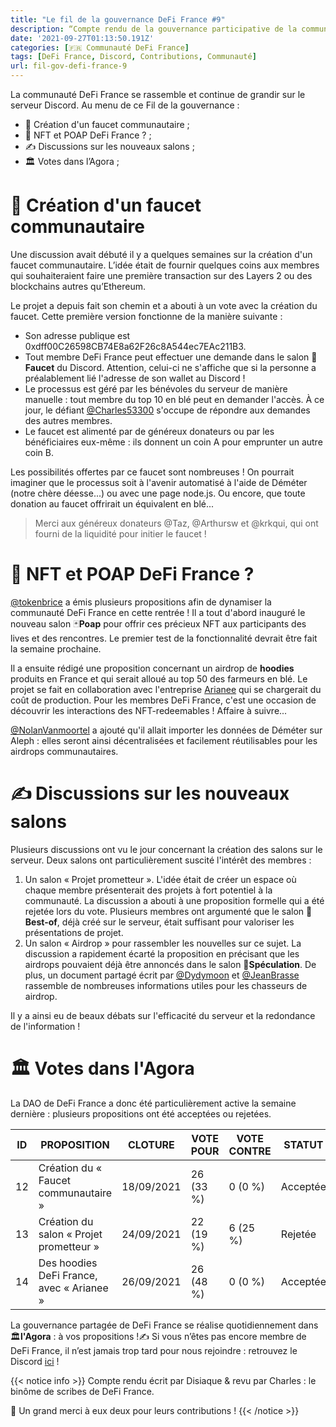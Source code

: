 ```yaml
---
title: "Le fil de la gouvernance DeFi France #9"
description: “Compte rendu de la gouvernance participative de la communauté DeFi France. Un faucet communautaire pour DeFi France !”
date: '2021-09-27T01:13:50.191Z'
categories: [🇫🇷 Communauté DeFi France]
tags: [DeFi France, Discord, Contributions, Communauté]
url: fil-gov-defi-france-9
---
```


La communauté DeFi France se rassemble et continue de grandir sur le serveur Discord. Au menu de ce Fil de la gouvernance :

- 👛 Création d'un faucet communautaire ;
- 🎨 NFT et POAP DeFi France ? ;
- ✍ Discussions sur les nouveaux salons ;
- 🏛️ Votes dans l’Agora ;

# 👛 Création d'un faucet communautaire

Une discussion avait débuté il y a quelques semaines sur la création d'un faucet communautaire. L’idée était de fournir quelques coins aux membres qui souhaiteraient faire une première transaction sur des Layers 2 ou des blockchains autres qu’Ethereum.

Le projet a depuis fait son chemin et a abouti à un vote avec la création du faucet. Cette première version fonctionne de la manière suivante : 

* Son adresse publique est 0xdff00C26598CB74E8a62F26c8A544ec7EAc211B3.
* Tout membre DeFi France peut effectuer une demande dans le salon 👛**Faucet** du Discord. Attention, celui-ci ne s'affiche que si la personne a préalablement lié l'adresse de son wallet au Discord !
* Le processus est géré par les bénévoles du serveur de manière manuelle : tout membre du top 10 en blé peut en demander l'accès. À ce jour, le défiant [@Charles53300](https://twitter.com/C53300) s'occupe de répondre aux demandes des autres membres.
* Le faucet est alimenté par de généreux donateurs ou par les bénéficiaires eux-même : ils donnent un coin A pour emprunter un autre coin B.

Les possibilités offertes par ce faucet sont nombreuses ! On pourrait imaginer que le processus soit à l'avenir automatisé à l'aide de Déméter (notre chère déesse...) ou avec une page node.js. Ou encore, que toute donation au faucet offrirait un équivalent en blé...

> Merci aux généreux donateurs @Taz, @Arthursw et @krkqui, qui ont fourni de la liquidité pour initier le faucet !

# 🎨 NFT et POAP DeFi France ?

[@tokenbrice](https://twitter.com/TokenBrice) a émis plusieurs propositions afin de dynamiser la communauté DeFi France en cette rentrée ! Il a tout d'abord inauguré le nouveau salon 🃏**Poap** pour offrir ces précieux NFT aux participants des lives et des rencontres. Le premier test de la fonctionnalité devrait être fait la semaine prochaine.

Il a ensuite rédigé une proposition concernant un airdrop de **hoodies** produits en France et qui serait alloué au top 50 des farmeurs en blé. Le projet se fait en collaboration avec l'entreprise [Arianee](https://www.arianee.org/) qui se chargerait du coût de production. Pour les membres DeFi France, c'est une occasion de découvrir les interactions des NFT-redeemables ! Affaire à suivre...

[@NolanVanmoortel](https://twitter.com/NolanVanmoortel) a ajouté qu'il allait  importer les données de Déméter sur Aleph : elles seront ainsi décentralisées et facilement réutilisables pour les airdrops communautaires.

# ✍ Discussions sur les nouveaux salons

Plusieurs discussions ont vu le jour concernant la création des salons sur le serveur. Deux salons ont particulièrement suscité l'intérêt des membres :

1. Un salon « Projet prometteur ». L'idée était de créer un espace où chaque membre présenterait des projets à fort potentiel à la communauté. La discussion a abouti à une proposition formelle qui a été rejetée lors du vote. Plusieurs membres ont argumenté que le salon 💾**Best-of**, déjà créé sur le serveur, était suffisant pour valoriser les présentations de projet.
2. Un salon « Airdrop » pour rassembler les nouvelles sur ce sujet. La discussion a rapidement écarté la proposition en précisant que les airdrops pouvaient déjà être annoncés dans le salon 🤑**Spéculation**. De plus, un document partagé écrit par [@Dydymoon](https://twitter.com/dydymoon1) et [@JeanBrasse](https://twitter.com/JeanBrasse_) rassemble de nombreuses informations utiles pour les chasseurs de airdrop.

Il y a ainsi eu de beaux débats sur l'efficacité du serveur et la redondance de l'information !

# 🏛️ Votes dans l'Agora

La DAO de DeFi France a donc été particulièrement active la semaine dernière : plusieurs propositions ont été acceptées ou rejetées.

|ID| 	PROPOSITION| 	CLOTURE| 	VOTE POUR| 	VOTE CONTRE| 	STATUT|
|--|--|--|--|--|--|
|12|Création du « Faucet communautaire »|18/09/2021| 	26 (33 %)| 	0 (0 %)| 	Acceptée|
|13|Création du salon « Projet prometteur »|24/09/2021| 	22 (19 %)| 	6 (25 %)| 	Rejetée|
|14|Des hoodies DeFi France, avec « Arianee »|26/09/2021| 	26 (48 %)| 	0 (0 %)| 	Acceptée|

La gouvernance partagée de DeFi France se réalise quotidiennement dans 🏛️**l'Agora** : à vos propositions !✍ Si vous n’êtes pas encore membre de DeFi France, il n’est jamais trop tard pour nous rejoindre : retrouvez le Discord [ici](https://discord.gg/GuzNkFnZb4) !

{{< notice info >}}
Compte rendu écrit par Disiaque & revu par Charles : le binôme de scribes de DeFi France.

🙏 Un grand merci à eux deux pour leurs contributions !
{{< /notice >}}
